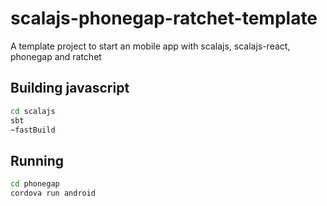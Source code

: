 # scalajs-phonegap-ratchet-template
A template project to start an mobile app with scalajs, scalajs-react, phonegap and ratchet

## Building javascript
```bash
cd scalajs
sbt
~fastBuild
```

## Running
```bash
cd phonegap
cordova run android
```

